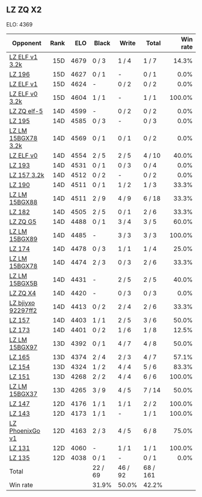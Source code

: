 ## LZ ZQ X2 ##

ELO: 4369

Opponent | Rank | ELO | Black | Write | Total | Win rate
---------|-----:|----:|-------|-------|-------|-------:
[LZ ELF v1 3.2k](LZ%20ELF%20v1%203.2k.md) | 15D | 4679 | 0 / 3 | 1 / 4 | 1 / 7 | 14.3%
[LZ 196](LZ%20196.md) | 15D | 4627 | 0 / 1 | - | 0 / 1 | 0.0%
[LZ ELF v1](LZ%20ELF%20v1.md) | 15D | 4624 | - | 0 / 2 | 0 / 2 | 0.0%
[LZ ELF v0 3.2k](LZ%20ELF%20v0%203.2k.md) | 15D | 4604 | 1 / 1 | - | 1 / 1 | 100.0%
[LZ ZQ elf-5](LZ%20ZQ%20elf-5.md) | 14D | 4599 | - | 0 / 2 | 0 / 2 | 0.0%
[LZ 195](LZ%20195.md) | 14D | 4585 | 0 / 3 | - | 0 / 3 | 0.0%
[LZ LM 15BGX78 3.2k](LZ%20LM%2015BGX78%203.2k.md) | 14D | 4569 | 0 / 1 | 0 / 1 | 0 / 2 | 0.0%
[LZ ELF v0](LZ%20ELF%20v0.md) | 14D | 4554 | 2 / 5 | 2 / 5 | 4 / 10 | 40.0%
[LZ 193](LZ%20193.md) | 14D | 4531 | 0 / 1 | 0 / 3 | 0 / 4 | 0.0%
[LZ 157 3.2k](LZ%20157%203.2k.md) | 14D | 4512 | 0 / 2 | - | 0 / 2 | 0.0%
[LZ 190](LZ%20190.md) | 14D | 4511 | 0 / 1 | 1 / 2 | 1 / 3 | 33.3%
[LZ LM 15BGX88](LZ%20LM%2015BGX88.md) | 14D | 4511 | 2 / 9 | 4 / 9 | 6 / 18 | 33.3%
[LZ 182](LZ%20182.md) | 14D | 4505 | 2 / 5 | 0 / 1 | 2 / 6 | 33.3%
[LZ ZQ G5](LZ%20ZQ%20G5.md) | 14D | 4488 | 0 / 1 | 3 / 4 | 3 / 5 | 60.0%
[LZ LM 15BGX89](LZ%20LM%2015BGX89.md) | 14D | 4485 | - | 3 / 3 | 3 / 3 | 100.0%
[LZ 174](LZ%20174.md) | 14D | 4478 | 0 / 3 | 1 / 1 | 1 / 4 | 25.0%
[LZ LM 15BGX78](LZ%20LM%2015BGX78.md) | 14D | 4474 | 2 / 3 | 0 / 3 | 2 / 6 | 33.3%
[LZ LM 15BGX5B](LZ%20LM%2015BGX5B.md) | 14D | 4431 | - | 2 / 5 | 2 / 5 | 40.0%
[LZ ZQ X4](LZ%20ZQ%20X4.md) | 14D | 4420 | - | 0 / 3 | 0 / 3 | 0.0%
[LZ bjiyxo 92297ff2](LZ%20bjiyxo%2092297ff2.md) | 14D | 4413 | 0 / 2 | 2 / 4 | 2 / 6 | 33.3%
[LZ 157](LZ%20157.md) | 14D | 4403 | 1 / 1 | 2 / 5 | 3 / 6 | 50.0%
[LZ 173](LZ%20173.md) | 14D | 4401 | 0 / 2 | 1 / 6 | 1 / 8 | 12.5%
[LZ LM 15BGX97](LZ%20LM%2015BGX97.md) | 13D | 4392 | 0 / 1 | 4 / 7 | 4 / 8 | 50.0%
[LZ 165](LZ%20165.md) | 13D | 4374 | 2 / 4 | 2 / 3 | 4 / 7 | 57.1%
[LZ 154](LZ%20154.md) | 13D | 4324 | 1 / 2 | 4 / 4 | 5 / 6 | 83.3%
[LZ 151](LZ%20151.md) | 13D | 4268 | 2 / 2 | 4 / 4 | 6 / 6 | 100.0%
[LZ LM 15BGX37](LZ%20LM%2015BGX37.md) | 13D | 4265 | 3 / 9 | 4 / 5 | 7 / 14 | 50.0%
[LZ 147](LZ%20147.md) | 12D | 4176 | 1 / 1 | 1 / 1 | 2 / 2 | 100.0%
[LZ 143](LZ%20143.md) | 12D | 4173 | 1 / 1 | - | 1 / 1 | 100.0%
[LZ PhoenixGo v1](LZ%20PhoenixGo%20v1.md) | 12D | 4163 | 2 / 3 | 4 / 5 | 6 / 8 | 75.0%
[LZ 131](LZ%20131.md) | 12D | 4060 | - | 1 / 1 | 1 / 1 | 100.0%
[LZ 135](LZ%20135.md) | 12D | 4038 | 0 / 1 | - | 0 / 1 | 0.0%
Total | | | 22 / 69 | 46 / 92 | 68 / 161 | 
Win rate| | | 31.9% | 50.0% | 42.2% | 
